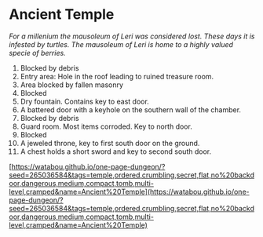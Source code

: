 # Ancient Temple 

*For a millenium the mausoleum of Leri was considered lost. These days it is infested by turtles. The mausoleum of Leri is home to a highly valued specie of berries.*

1. Blocked by debris
2. Entry area: Hole in the roof leading to ruined treasure room.
3. Area blocked by fallen masonry
4. Blocked
5. Dry fountain. Contains key to east door.
6. A battered door with a keyhole on the southern wall of the chamber.
7. Blocked by debris
8. Guard room. Most items corroded. Key to north door.
9. Blocked
10. A jeweled throne, key to first south door on the ground.
11. A chest holds a short sword and key to second south door.

[https://watabou.github.io/one-page-dungeon/?seed=265036584&tags=temple,ordered,crumbling,secret,flat,no%20backdoor,dangerous,medium,compact,tomb,multi-level,cramped&name=Ancient%20Temple](https://watabou.github.io/one-page-dungeon/?seed=265036584&tags=temple,ordered,crumbling,secret,flat,no%20backdoor,dangerous,medium,compact,tomb,multi-level,cramped&name=Ancient%20Temple)